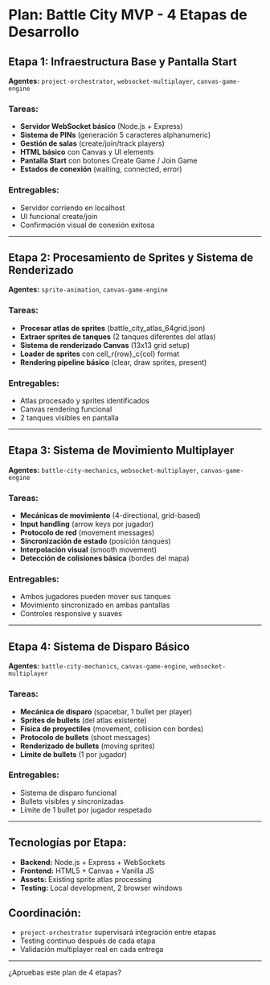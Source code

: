 # Plan: Battle City MVP - 4 Etapas de Desarrollo

## Etapa 1: Infraestructura Base y Pantalla Start
**Agentes:** `project-orchestrator`, `websocket-multiplayer`, `canvas-game-engine`

### Tareas:
- **Servidor WebSocket básico** (Node.js + Express)
- **Sistema de PINs** (generación 5 caracteres alphanumeric)
- **Gestión de salas** (create/join/track players)
- **HTML básico** con Canvas y UI elements
- **Pantalla Start** con botones Create Game / Join Game
- **Estados de conexión** (waiting, connected, error)

### Entregables:
- Servidor corriendo en localhost
- UI funcional create/join
- Confirmación visual de conexión exitosa

---

## Etapa 2: Procesamiento de Sprites y Sistema de Renderizado
**Agentes:** `sprite-animation`, `canvas-game-engine`

### Tareas:
- **Procesar atlas de sprites** (battle_city_atlas_64grid.json)
- **Extraer sprites de tanques** (2 tanques diferentes del atlas)
- **Sistema de renderizado Canvas** (13x13 grid setup)
- **Loader de sprites** con cell_r{row}_c{col} format
- **Rendering pipeline básico** (clear, draw sprites, present)

### Entregables:
- Atlas procesado y sprites identificados
- Canvas rendering funcional
- 2 tanques visibles en pantalla

---

## Etapa 3: Sistema de Movimiento Multiplayer
**Agentes:** `battle-city-mechanics`, `websocket-multiplayer`, `canvas-game-engine`

### Tareas:
- **Mecánicas de movimiento** (4-directional, grid-based)
- **Input handling** (arrow keys por jugador)
- **Protocolo de red** (movement messages)
- **Sincronización de estado** (posición tanques)
- **Interpolación visual** (smooth movement)
- **Detección de colisiones básica** (bordes del mapa)

### Entregables:
- Ambos jugadores pueden mover sus tanques
- Movimiento sincronizado en ambas pantallas
- Controles responsive y suaves

---

## Etapa 4: Sistema de Disparo Básico
**Agentes:** `battle-city-mechanics`, `canvas-game-engine`, `websocket-multiplayer`

### Tareas:
- **Mecánica de disparo** (spacebar, 1 bullet per player)
- **Sprites de bullets** (del atlas existente)
- **Física de proyectiles** (movement, collision con bordes)
- **Protocolo de bullets** (shoot messages)
- **Renderizado de bullets** (moving sprites)
- **Límite de bullets** (1 por jugador)

### Entregables:
- Sistema de disparo funcional
- Bullets visibles y sincronizadas
- Límite de 1 bullet por jugador respetado

---

## Tecnologías por Etapa:
- **Backend:** Node.js + Express + WebSockets
- **Frontend:** HTML5 + Canvas + Vanilla JS
- **Assets:** Existing sprite atlas processing
- **Testing:** Local development, 2 browser windows

## Coordinación:
- `project-orchestrator` supervisará integración entre etapas
- Testing continuo después de cada etapa
- Validación multiplayer real en cada entrega

---

¿Apruebas este plan de 4 etapas?